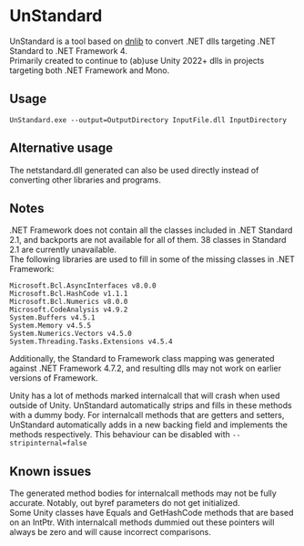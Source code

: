 # UnStandard
UnStandard is a tool based on [dnlib](https://github.com/0xd4d/dnlib) to convert .NET dlls targeting .NET Standard to .NET Framework 4.  
Primarily created to continue to (ab)use Unity 2022+ dlls in projects targeting both .NET Framework and Mono.

## Usage
`UnStandard.exe --output=OutputDirectory InputFile.dll InputDirectory`

## Alternative usage
The netstandard.dll generated can also be used directly instead of converting other libraries and programs.

## Notes
.NET Framework does not contain all the classes included in .NET Standard 2.1, and backports are not available for all of them. 38 classes in Standard 2.1 are currently unavailable.  
The following libraries are used to fill in some of the missing classes in .NET Framework:
```
Microsoft.Bcl.AsyncInterfaces v8.0.0
Microsoft.Bcl.HashCode v1.1.1
Microsoft.Bcl.Numerics v8.0.0
Microsoft.CodeAnalysis v4.9.2
System.Buffers v4.5.1
System.Memory v4.5.5
System.Numerics.Vectors v4.5.0
System.Threading.Tasks.Extensions v4.5.4
```
Additionally, the Standard to Framework class mapping was generated against .NET Framework 4.7.2, and resulting dlls may not work on earlier versions of Framework.

Unity has a lot of methods marked internalcall that will crash when used outside of Unity. UnStandard automatically strips and fills in these methods with a dummy body. For internalcall methods that are getters and setters, UnStandard automatically adds in a new backing field and implements the methods respectively. This behaviour can be disabled with `--stripinternal=false`

## Known issues
The generated method bodies for internalcall methods may not be fully accurate. Notably, out byref parameters do not get initialized.  
Some Unity classes have Equals and GetHashCode methods that are based on an IntPtr. With internalcall methods dummied out these pointers will always be zero and will cause incorrect comparisons.
